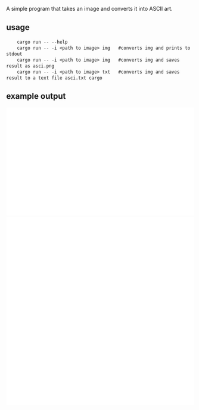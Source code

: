 
A simple program that takes an image and converts it into ASCII art.

## usage 

```
    cargo run -- --help    
    cargo run -- -i <path to image> img   #converts img and prints to stdout
    cargo run -- -i <path to image> img   #converts img and saves result as asci.png
    cargo run -- -i <path to image> txt   #converts img and saves result to a text file asci.txt cargo

```
## example output
![example output image of kilua](examples/asci_kilua.png)
![example output image of gon](examples/asci_gon.png)
